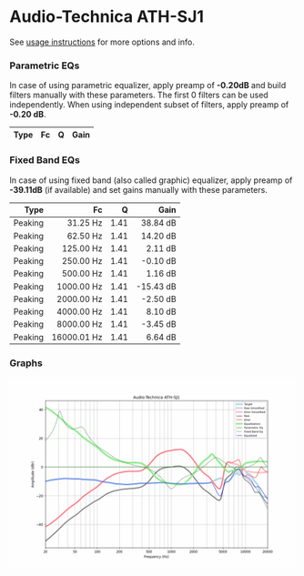 # Audio-Technica ATH-SJ1
See [usage instructions](https://github.com/jaakkopasanen/AutoEq#usage) for more options and info.

### Parametric EQs
In case of using parametric equalizer, apply preamp of **-0.20dB** and build filters manually
with these parameters. The first 0 filters can be used independently.
When using independent subset of filters, apply preamp of **-0.20 dB**.

| Type   | Fc   | Q   | Gain   |
|-------:|-----:|----:|-------:|

### Fixed Band EQs
In case of using fixed band (also called graphic) equalizer, apply preamp of **-39.11dB**
(if available) and set gains manually with these parameters.

| Type    | Fc          |    Q | Gain      |
|--------:|------------:|-----:|----------:|
| Peaking | 31.25 Hz    | 1.41 | 38.84 dB  |
| Peaking | 62.50 Hz    | 1.41 | 14.20 dB  |
| Peaking | 125.00 Hz   | 1.41 | 2.11 dB   |
| Peaking | 250.00 Hz   | 1.41 | -0.10 dB  |
| Peaking | 500.00 Hz   | 1.41 | 1.16 dB   |
| Peaking | 1000.00 Hz  | 1.41 | -15.43 dB |
| Peaking | 2000.00 Hz  | 1.41 | -2.50 dB  |
| Peaking | 4000.00 Hz  | 1.41 | 8.10 dB   |
| Peaking | 8000.00 Hz  | 1.41 | -3.45 dB  |
| Peaking | 16000.01 Hz | 1.41 | 6.64 dB   |

### Graphs
![](./Audio-Technica%20ATH-SJ1.png)